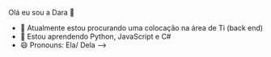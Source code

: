 Olá eu sou a Dara 👋


- 🔭 Atualmente estou procurando uma colocação na área de Ti (back end) 
- 🌱 Estou aprendendo Python, JavaScript e C#
- 😄 Pronouns: Ela/ Dela
-->
